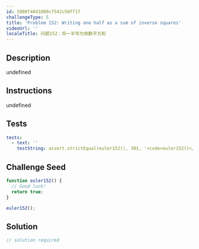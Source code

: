 ```yaml
---
id: 5900f4041000cf542c50ff17
challengeType: 5
title: 'Problem 152: Writing one half as a sum of inverse squares'
videoUrl: ''
localeTitle: 问题152：将一半写为倒数平方和
---
```


## Description
undefined

## Instructions
undefined

## Tests
<section id='tests'>

```yml
tests:
  - text: ''
    testString: assert.strictEqual(euler152(), 301, '<code>euler152()</code> should return 301.');

```

</section>

## Challenge Seed
<section id='challengeSeed'>

<div id='js-seed'>

```js
function euler152() {
  // Good luck!
  return true;
}

euler152();

```

</div>



</section>

## Solution
<section id='solution'>

```js
// solution required
```
</section>
